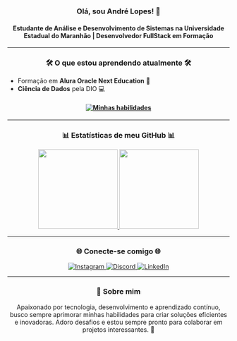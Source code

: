 <h3 align="center">Olá, sou André Lopes! 🚀</h3>
<h4 align="center">Estudante de Análise e Desenvolvimento de Sistemas na Universidade Estadual do Maranhão | Desenvolvedor FullStack em Formação</h4>
<hr>

<h3 align="center">🛠️ O que estou aprendendo atualmente 🛠️</h3>

- Formação em **Alura Oracle Next Education** 🏫
- **Ciência de Dados** pela DIO 💻

<h4 align="center">
  <a href="https://www.alura.com.br/">
    <img src="https://skillicons.dev/icons?i=html,css,js,github,vscode,python,mysql&perline=7" alt="Minhas habilidades" />
  </a>
</h4>

<hr>

<h3 align="center">📊 Estatísticas de meu GitHub 📊</h3>

<div align="center">
  <a href="https://github.com/agenciadigitalslz">
    <img loading="lazy" height="180em" src="https://github-readme-stats.vercel.app/api/top-langs/?username=agenciadigitalslz&layout=compact&langs_count=7&theme=dracula"/>
    <img loading="lazy" height="180em" src="https://github-readme-stats.vercel.app/api?username=agenciadigitalslz&show_icons=true&theme=dracula&include_all_commits=true&count_private=true"/>
  </a>
</div>

<hr>

<h3 align="center">🌐 Conecte-se comigo 🌐</h3>

<div align="center">
  <a href="https://www.instagram.com/agenciadigitalslz/" target="_blank">
    <img src="https://img.shields.io/badge/-Instagram-%23E4405F?style=for-the-badge&logo=instagram&logoColor=white" alt="Instagram" />
  </a>
  <a href="https://discord.gg/yujkai" target="_blank">
    <img src="https://img.shields.io/badge/Discord-7289DA?style=for-the-badge&logo=discord&logoColor=white" alt="Discord" />
  </a>
  <a href="https://www.linkedin.com/in/andre7lopes/" target="_blank">
    <img src="https://img.shields.io/badge/-LinkedIn-%230077B5?style=for-the-badge&logo=linkedin&logoColor=white" alt="LinkedIn" />
  </a>
</div>

<hr>

<h3 align="center">💬 Sobre mim</h3>
<p align="center">
  Apaixonado por tecnologia, desenvolvimento e aprendizado contínuo, busco sempre aprimorar minhas habilidades para criar soluções eficientes e inovadoras. Adoro desafios e estou sempre pronto para colaborar em projetos interessantes. 🚀
</p>

